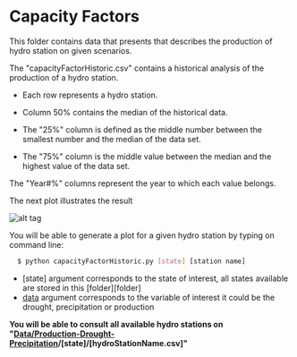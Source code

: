 # Capacity Factors


This folder contains data that presents that describes the production of hydro station on given scenarios.


The "capacityFactorHistoric.csv" contains a historical analysis of the production of a hydro station.
  - Each row represents a hydro station.

  - Column 50% contains the median of the historical data.
  - The "25%" column is defined as the middle number between the smallest number and the median of the data set.
  - The "75%" column is the middle value between the median and the highest value of the data set.


The "Year#%" columns represent the year to which each value belongs.

The next plot illustrates the result

![alt tag](https://github.com/sergiocastellanos/switch_mexico_data/blob/master/Hydro/Plots/cf.png)


You will be able to generate a plot for a given hydro station by typing on command line:

```sh
  $ python capacityFactorHistoric.py [state] [station name]
  ```

  - [state] argument corresponds to the state of interest, all states available are stored in this [folder][folder]
  - [data] argument corresponds to the variable of interest it could be the drought, precipitation or production

**You will be able to consult all available hydro stations on "[Data/Production-Drought-Precipitation][data]/[state]/[hydroStationName.csv]"**


[data]: <https://github.com/sergiocastellanos/switch_mexico_data/tree/master/Hydro/Data/Production-Drought-Precipitation>

